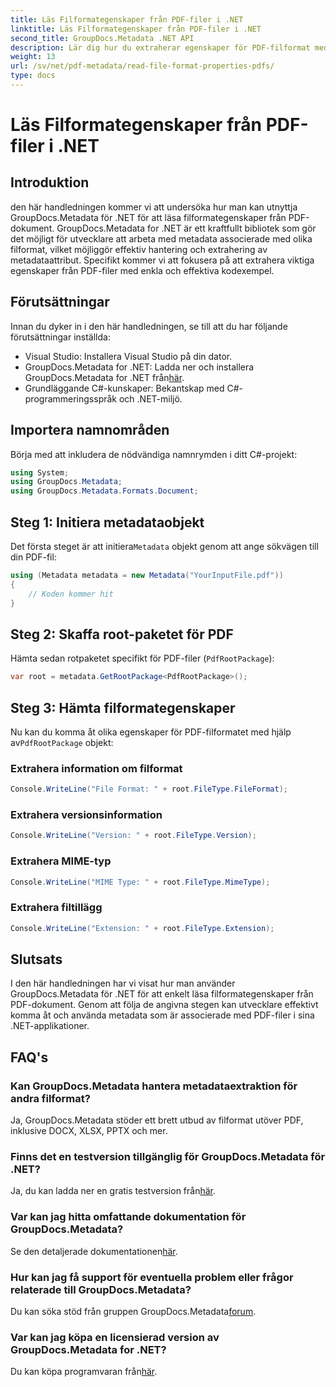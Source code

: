 ```yaml
---
title: Läs Filformategenskaper från PDF-filer i .NET
linktitle: Läs Filformategenskaper från PDF-filer i .NET
second_title: GroupDocs.Metadata .NET API
description: Lär dig hur du extraherar egenskaper för PDF-filformat med GroupDocs.Metadata för .NET. Dyk in i metadatahantering med enkel C#.
weight: 13
url: /sv/net/pdf-metadata/read-file-format-properties-pdfs/
type: docs
---
```

# Läs Filformategenskaper från PDF-filer i .NET

## Introduktion
den här handledningen kommer vi att undersöka hur man kan utnyttja GroupDocs.Metadata för .NET för att läsa filformategenskaper från PDF-dokument. GroupDocs.Metadata for .NET är ett kraftfullt bibliotek som gör det möjligt för utvecklare att arbeta med metadata associerade med olika filformat, vilket möjliggör effektiv hantering och extrahering av metadataattribut. Specifikt kommer vi att fokusera på att extrahera viktiga egenskaper från PDF-filer med enkla och effektiva kodexempel.
## Förutsättningar
Innan du dyker in i den här handledningen, se till att du har följande förutsättningar inställda:
- Visual Studio: Installera Visual Studio på din dator.
-  GroupDocs.Metadata for .NET: Ladda ner och installera GroupDocs.Metadata for .NET från[här](https://releases.groupdocs.com/metadata/net/).
- Grundläggande C#-kunskaper: Bekantskap med C#-programmeringsspråk och .NET-miljö.

## Importera namnområden
Börja med att inkludera de nödvändiga namnrymden i ditt C#-projekt:
```csharp
using System;
using GroupDocs.Metadata;
using GroupDocs.Metadata.Formats.Document;
```
## Steg 1: Initiera metadataobjekt
 Det första steget är att initiera`Metadata` objekt genom att ange sökvägen till din PDF-fil:
```csharp
using (Metadata metadata = new Metadata("YourInputFile.pdf"))
{
    // Koden kommer hit
}
```
## Steg 2: Skaffa root-paketet för PDF
Hämta sedan rotpaketet specifikt för PDF-filer (`PdfRootPackage`):
```csharp
var root = metadata.GetRootPackage<PdfRootPackage>();
```
## Steg 3: Hämta filformategenskaper
 Nu kan du komma åt olika egenskaper för PDF-filformatet med hjälp av`PdfRootPackage` objekt:
### Extrahera information om filformat
```csharp
Console.WriteLine("File Format: " + root.FileType.FileFormat);
```
### Extrahera versionsinformation
```csharp
Console.WriteLine("Version: " + root.FileType.Version);
```
### Extrahera MIME-typ
```csharp
Console.WriteLine("MIME Type: " + root.FileType.MimeType);
```
### Extrahera filtillägg
```csharp
Console.WriteLine("Extension: " + root.FileType.Extension);
```

## Slutsats
I den här handledningen har vi visat hur man använder GroupDocs.Metadata för .NET för att enkelt läsa filformategenskaper från PDF-dokument. Genom att följa de angivna stegen kan utvecklare effektivt komma åt och använda metadata som är associerade med PDF-filer i sina .NET-applikationer.

## FAQ's
### Kan GroupDocs.Metadata hantera metadataextraktion för andra filformat?
Ja, GroupDocs.Metadata stöder ett brett utbud av filformat utöver PDF, inklusive DOCX, XLSX, PPTX och mer.
### Finns det en testversion tillgänglig för GroupDocs.Metadata för .NET?
 Ja, du kan ladda ner en gratis testversion från[här](https://releases.groupdocs.com/).
### Var kan jag hitta omfattande dokumentation för GroupDocs.Metadata?
 Se den detaljerade dokumentationen[här](https://tutorials.groupdocs.com/metadata/net/).
### Hur kan jag få support för eventuella problem eller frågor relaterade till GroupDocs.Metadata?
 Du kan söka stöd från gruppen GroupDocs.Metadata[forum](https://forum.groupdocs.com/c/metadata/14).
### Var kan jag köpa en licensierad version av GroupDocs.Metadata for .NET?
 Du kan köpa programvaran från[här](https://purchase.groupdocs.com/buy).